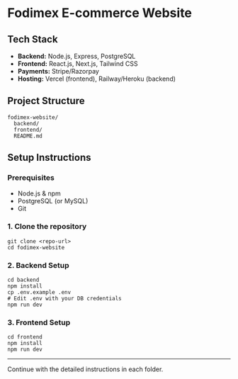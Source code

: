 # Fodimex E-commerce Website

## Tech Stack
- **Backend:** Node.js, Express, PostgreSQL
- **Frontend:** React.js, Next.js, Tailwind CSS
- **Payments:** Stripe/Razorpay
- **Hosting:** Vercel (frontend), Railway/Heroku (backend)

## Project Structure
```
fodimex-website/
  backend/
  frontend/
  README.md
```

## Setup Instructions

### Prerequisites
- Node.js & npm
- PostgreSQL (or MySQL)
- Git

### 1. Clone the repository
```
git clone <repo-url>
cd fodimex-website
```

### 2. Backend Setup
```
cd backend
npm install
cp .env.example .env
# Edit .env with your DB credentials
npm run dev
```

### 3. Frontend Setup
```
cd frontend
npm install
npm run dev
```

---

Continue with the detailed instructions in each folder. 